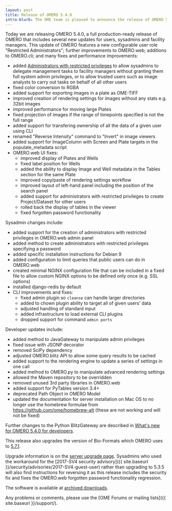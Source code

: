 ```yaml
---
layout: post
title: Release of OMERO 5.4.0
intro-blurb: The OME team is pleased to announce the release of OMERO 5.4.0.
---
```

Today we are releasing OMERO 5.4.0, a full production-ready release of OMERO
that includes several new updates for users, sysadmins and facility managers.
This update of OMERO features a new configurable user role "Restricted
Administrators"; further improvements to OMERO.web; additions to OMERO.cli;
and many fixes and performance improvements:

-  added [Administrators with restricted privileges](https://docs.openmicroscopy.org/omero/5.4.0/sysadmins/admins-with-restricted-privileges.html) to allow sysadmins to delegate
   management tasks to facility managers without granting them full system
   admin privileges, or to allow trusted users such as image analysts to carry
   out tasks on behalf of all other users
-  fixed color conversion to RGBA
-  added support for exporting images in a plate as OME-TIFF
-  improved creation of rendering settings for images without any stats e.g.
   32bit images
-  improved performance for moving large Plates
-  fixed projection of images if the range of timepoints specified is not the
   full range
-  added support for transfering ownership of all the data of a given user
   using CLI
-  renamed "Reverse Intensity" command to "Invert" in image viewers
-  added support for ImageColumn with Screen and Plate targets in the
   populate_metadata script
-  OMERO.web UI fixes:
   * improved display of Plates and Wells
   * fixed label position for Wells
   * added the ability to display Image and Well metadata in the Tables
     section for the same Plate
   * improved copy/paste of rendering settings workflow
   * improved layout of left-hand panel including the position of the search
     panel
   * added support for administrators with restricted privileges to create
     Project/Dataset for other users
   * rolled back the display of tables in the viewer
   * fixed forgotten password functionality

Sysadmin changes include:

-  added support for the creation of administrators with restricted privileges
   in OMERO.web admin panel
-  added method to create administrators with restricted privileges specifying
   a password
-  added specific installation instructions for Debian 9
-  added configuration to limit queries that public users can do in OMERO.web
-  created minimal NGINX configuration file that can be included in a fixed
   file to allow custom NGINX options to be defined only once (e.g. SSL
   options)
-  installed django-redis by default
-  CLI improvements and fixes:
   * fixed admin plugin so ``cleanse`` can handle larger directories
   * added to chown plugin ability to target all of given users' data
   * adjusted handling of standard input 
   * added infrastructure to load external CLI plugins
   * dropped support for command ``admin ports``

Developer updates include:

-  added method to JavaGateway to manipulate admin privileges
-  fixed issue with JSONP decorator
-  removed SciPy dependency
-  adjusted OMERO.blitz API to allow some query results to be cached
-  added support to the rendering engine to update a series of settings in one
   call
-  added method to OMERO.py to manipulate advanced rendering settings
-  allowed the Maven repository to be overridden
-  removed unused 3rd party libraries in OMERO.web
-  added support for PyTables version 3.4+
-  deprecated Path Object in OMERO Model
-  updated the documentation for server installation on Mac OS to no longer
   use the homebrew formulae from https://github.com/ome/homebrew-alt (these
   are not working and will not be fixed)

Further changes to the Python BlitzGateway are described in [What's new for OMERO 5.4.0 for developers](https://docs.openmicroscopy.org/omero/5.4.0/developers/whatsnew.html).

This release also upgrades the version of Bio-Formats which OMERO uses to [5.7.1](https://docs.openmicroscopy.org/bio-formats/5.7.1/about/whats-new.html).

Upgrade information is on the [server upgrade page](https://docs.openmicroscopy.org/omero/5.4.0/sysadmins/server-upgrade.html). 
Sysadmins who used the workaround for the [2017-SV4 security advisory]({{ site.baseurl }}/security/advisories/2017-SV4-guest-user)
rather than upgrading to 5.3.5 will also find instructions for reversing it as
this release includes the security fix and fixes the OMERO.web forgotten
password functionality regression.

The software is available at [archived downloads](https://downloads.openmicroscopy.org/omero/5.4.0).

Any problems or comments, please use the [OME Forums or mailing lists]({{ site.baseurl }}/support/).
